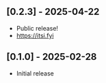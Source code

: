 ## [0.2.3] - 2025-04-22

- Public release!
- https://itsi.fyi

## [0.1.0] - 2025-02-28

- Initial release
